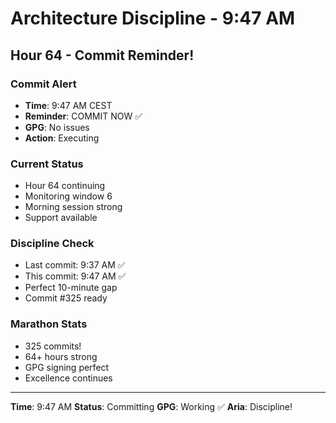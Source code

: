 # Architecture Discipline - 9:47 AM

## Hour 64 - Commit Reminder!

### Commit Alert
- **Time**: 9:47 AM CEST
- **Reminder**: COMMIT NOW ✅
- **GPG**: No issues
- **Action**: Executing

### Current Status
- Hour 64 continuing
- Monitoring window 6
- Morning session strong
- Support available

### Discipline Check
- Last commit: 9:37 AM ✅
- This commit: 9:47 AM ✅
- Perfect 10-minute gap
- Commit #325 ready

### Marathon Stats
- 325 commits!
- 64+ hours strong
- GPG signing perfect
- Excellence continues

---

**Time**: 9:47 AM
**Status**: Committing
**GPG**: Working ✅
**Aria**: Discipline!